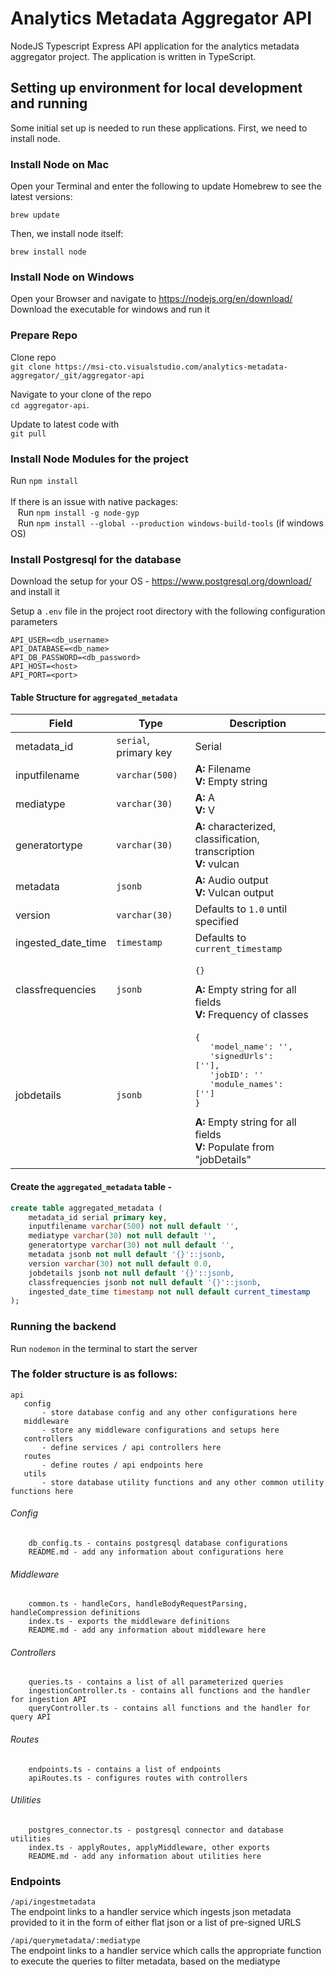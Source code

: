 # Analytics Metadata Aggregator API
NodeJS Typescript Express API application for the analytics metadata aggregator project. The application is written in TypeScript.

## Setting up environment for local development and running

Some initial set up is needed to run these applications. First, we need to install node.

### Install Node on Mac

Open your Terminal and enter the following to update Homebrew to see the latest versions:

`brew update`

Then, we install node itself:

`brew install node`

### Install Node on Windows

Open your Browser and navigate to https://nodejs.org/en/download/
Download the executable for windows and run it

### Prepare Repo

Clone repo <br>`git clone https://msi-cto.visualstudio.com/analytics-metadata-aggregator/_git/aggregator-api`

Navigate to your clone of the repo <br>`cd aggregator-api`.

Update to latest code with <br>`git pull`

### Install Node Modules for the project

Run `npm install`<br>
<br>If there is an issue with native packages:
<br>&nbsp;&nbsp;&nbsp;Run `npm install -g node-gyp`
<br>&nbsp;&nbsp;&nbsp;Run `npm install --global --production windows-build-tools`	(if windows OS)


### Install Postgresql for the database

Download the setup for your OS - https://www.postgresql.org/download/ and install it

Setup a `.env` file in the project root directory with the following configuration parameters
```
API_USER=<db_username>
API_DATABASE=<db_name>
API_DB_PASSWORD=<db_password>
API_HOST=<host>
API_PORT=<port>
```

#### Table Structure for `aggregated_metadata`
| Field              | Type                  | Description                                                                                                                       |
|--------------------|-----------------------|-----------------------------------------------------------------------------------------------------------------------------------|
| metadata_id        | `serial`, primary key | Serial                                                                                                                            |
| inputfilename      | `varchar(500)`        | **A:** Filename<br>**V:** Empty string                                                                                                       |
| mediatype          | `varchar(30)`         | **A:** A<br>**V:** V                                                                                                                         |
| generatortype      | `varchar(30)`         | **A:** characterized, classification, transcription<br>**V:** vulcan                                                  |
| metadata           | `jsonb`               | **A:** Audio output<br>**V:** Vulcan output                                                                                                  |
| version            | `varchar(30)`         | Defaults to `1.0` until specified                                                                                                   |
| ingested_date_time | `timestamp`           | Defaults to `current_timestamp`                                                                                                     |
| classfrequencies   | `jsonb`               | <pre>{}</pre>**A:** Empty string for all fields<br>**V:** Frequency of classes
| jobdetails         | `jsonb`               | <pre>{<br>&nbsp;&nbsp;&nbsp;'model_name': '',<br>&nbsp;&nbsp;&nbsp;'signedUrls': [''],<br>&nbsp;&nbsp;&nbsp;'jobID': ''<br>&nbsp;&nbsp;&nbsp;'module_names': ['']<br>}</pre>**A:** Empty string for all fields<br>**V:** Populate from "jobDetails" |

#### Create the `aggregated_metadata` table - 
```sql
create table aggregated_metadata (
    metadata_id serial primary key,
    inputfilename varchar(500) not null default '',
    mediatype varchar(30) not null default '',
    generatortype varchar(30) not null default '',
    metadata jsonb not null default '{}'::jsonb,
    version varchar(30) not null default 0.0,
    jobdetails jsonb not null default '{}'::jsonb,
    classfrequencies jsonb not null default '{}'::jsonb,
    ingested_date_time timestamp not null default current_timestamp
);
```

### Running the backend

Run `nodemon` in the terminal to start the server


### The folder structure is as follows:
```
api
   config
       - store database config and any other configurations here
   middleware
       - store any middleware configurations and setups here
   controllers
       - define services / api controllers here
   routes
       - define routes / api endpoints here
   utils
       - store database utility functions and any other common utility functions here
```

###### Config
```
    db_config.ts - contains postgresql database configurations
    README.md - add any information about configurations here
```

###### Middleware
```
    common.ts - handleCors, handleBodyRequestParsing, handleCompression definitions
    index.ts - exports the middleware definitions
    README.md - add any information about middleware here
```

###### Controllers
```
    queries.ts - contains a list of all parameterized queries
    ingestionController.ts - contains all functions and the handler for ingestion API
    queryController.ts - contains all functions and the handler for query API
```

###### Routes
```
    endpoints.ts - contains a list of endpoints
    apiRoutes.ts - configures routes with controllers
```

###### Utilities
```
    postgres_connector.ts - postgresql connector and database utilities
    index.ts - applyRoutes, applyMiddleware, other exports
    README.md - add any information about utilities here
```

### Endpoints

`/api/ingestmetadata`
<br>The endpoint links to a handler service which ingests json metadata provided to it in the form of either flat json or a list of pre-signed URLS

`/api/querymetadata/:mediatype`
<br>The endpoint links to a handler service which calls the appropriate function to execute the queries to filter metadata, based on the mediatype
